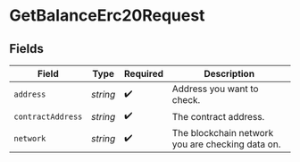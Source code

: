 # GetBalanceErc20Request


## Fields

| Field                                            | Type                                             | Required                                         | Description                                      |
| ------------------------------------------------ | ------------------------------------------------ | ------------------------------------------------ | ------------------------------------------------ |
| `address`                                        | *string*                                         | :heavy_check_mark:                               | Address you want to check.                       |
| `contractAddress`                                | *string*                                         | :heavy_check_mark:                               | The contract address.                            |
| `network`                                        | *string*                                         | :heavy_check_mark:                               | The blockchain network you are checking data on. |